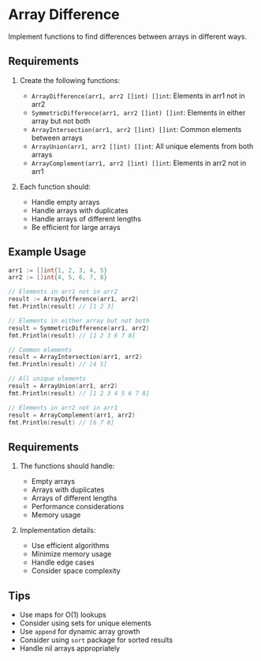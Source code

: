 # Array Difference

Implement functions to find differences between arrays in different ways.

## Requirements

1. Create the following functions:

   - `ArrayDifference(arr1, arr2 []int) []int`: Elements in arr1 not in arr2
   - `SymmetricDifference(arr1, arr2 []int) []int`: Elements in either array but not both
   - `ArrayIntersection(arr1, arr2 []int) []int`: Common elements between arrays
   - `ArrayUnion(arr1, arr2 []int) []int`: All unique elements from both arrays
   - `ArrayComplement(arr1, arr2 []int) []int`: Elements in arr2 not in arr1

2. Each function should:
   - Handle empty arrays
   - Handle arrays with duplicates
   - Handle arrays of different lengths
   - Be efficient for large arrays

## Example Usage

```go
arr1 := []int{1, 2, 3, 4, 5}
arr2 := []int{4, 5, 6, 7, 8}

// Elements in arr1 not in arr2
result := ArrayDifference(arr1, arr2)
fmt.Println(result) // [1 2 3]

// Elements in either array but not both
result = SymmetricDifference(arr1, arr2)
fmt.Println(result) // [1 2 3 6 7 8]

// Common elements
result = ArrayIntersection(arr1, arr2)
fmt.Println(result) // [4 5]

// All unique elements
result = ArrayUnion(arr1, arr2)
fmt.Println(result) // [1 2 3 4 5 6 7 8]

// Elements in arr2 not in arr1
result = ArrayComplement(arr1, arr2)
fmt.Println(result) // [6 7 8]
```

## Requirements

1. The functions should handle:

   - Empty arrays
   - Arrays with duplicates
   - Arrays of different lengths
   - Performance considerations
   - Memory usage

2. Implementation details:
   - Use efficient algorithms
   - Minimize memory usage
   - Handle edge cases
   - Consider space complexity

## Tips

- Use maps for O(1) lookups
- Consider using sets for unique elements
- Use `append` for dynamic array growth
- Consider using `sort` package for sorted results
- Handle nil arrays appropriately
